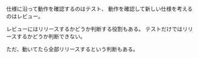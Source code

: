 仕様に沿って動作を確認するのはテスト、
動作を確認して新しい仕様を考えるのはレビュー。

レビューにはリリースするかどうか判断する役割もある。
テストだけではリリースするかどうか判断できない。

ただ、動いてたら全部リリースするという判断もある。
